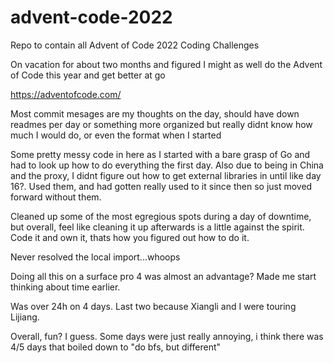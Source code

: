 # advent-code-2022
Repo to contain all Advent of Code 2022 Coding Challenges

On vacation for about two months and figured I might as well do the Advent of Code this year and get better at go

https://adventofcode.com/

Most commit mesages are my thoughts on the day, should have down readmes per day or something more organized but really didnt know how much I would do, or even the format when I started

Some pretty messy code in here as I started with a bare grasp of Go and had to look up how to do everything the first day. Also due to being in China and the proxy, I didnt figure out how to get external libraries in
until like day 16?. Used them, and had gotten really used to it since then so just moved forward without them.

Cleaned up some of the most egregious spots during a day of downtime, but overall, feel like cleaning it up afterwards is a little against the spirit. Code it and own it, thats how you figured out how to do it.

Never resolved the local import...whoops

Doing all this on a surface pro 4 was almost an advantage? Made me start thinking about time earlier.

Was over 24h on 4 days. Last two because Xiangli and I were touring Lijiang.

Overall, fun? I guess. Some days were just really annoying, i think there was 4/5 days that boiled down to "do bfs, but different"